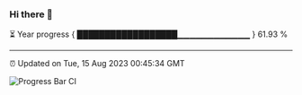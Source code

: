 ### Hi there 👋

⏳ Year progress { ██████████████████▁▁▁▁▁▁▁▁▁▁▁▁ } 61.93 %

---

⏰ Updated on Tue, 15 Aug 2023 00:45:34 GMT

![Progress Bar CI](https://github.com/liununu/liununu/workflows/Progress%20Bar%20CI/badge.svg)
